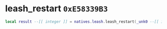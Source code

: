# leash_restart `0xE58339B3`

```lua
local result --[[ integer ]] = natives.leash.leash_restart(_unk0 --[[ integer ]])
```